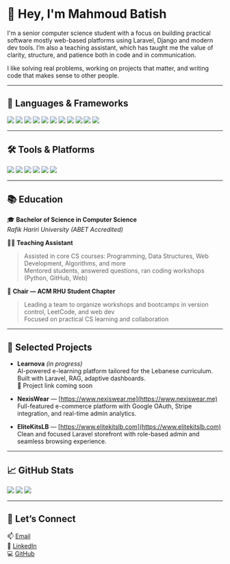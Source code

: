 # 👋 Hey, I'm Mahmoud Batish

I'm a senior computer science student with a focus on building practical software mostly web-based platforms using Laravel, Django and modern dev tools. I’m also a teaching assistant, which has taught me the value of clarity, structure, and patience both in code and in communication.

I like solving real problems, working on projects that matter, and writing code that makes sense to other people.

---

## 🔧 Languages & Frameworks

<p align="left">
  <img src="https://img.shields.io/badge/HTML5-E34F26?style=flat-square&logo=html5&logoColor=white" />
  <img src="https://img.shields.io/badge/TailwindCSS-06B6D4?style=flat-square&logo=tailwind-css&logoColor=white" />
  <img src="https://img.shields.io/badge/JavaScript-F7DF1E?style=flat-square&logo=javascript&logoColor=black" />
  <img src="https://img.shields.io/badge/PHP-777BB4?style=flat-square&logo=php&logoColor=white" />
  <img src="https://img.shields.io/badge/Laravel-FF2D20?style=flat-square&logo=laravel&logoColor=white" />
  <img src="https://img.shields.io/badge/Django-092E20?style=flat-square&logo=django&logoColor=white" />
  <img src="https://img.shields.io/badge/Python-3776AB?style=flat-square&logo=python&logoColor=white" />
  <img src="https://img.shields.io/badge/C++-00599C?style=flat-square&logo=c%2B%2B&logoColor=white" />
  <img src="https://img.shields.io/badge/C%23-239120?style=flat-square&logo=c-sharp&logoColor=white" />
  <img src="https://img.shields.io/badge/SQL-003B57?style=flat-square&logo=postgresql&logoColor=white" />
  <img src="https://img.shields.io/badge/jQuery-0769AD?style=flat-square&logo=jquery&logoColor=white" />
</p>

---

## 🛠️ Tools & Platforms

<p align="left">
  <img src="https://img.shields.io/badge/Git-F05032?style=flat-square&logo=git&logoColor=white" />
  <img src="https://img.shields.io/badge/GitHub-181717?style=flat-square&logo=github&logoColor=white" />
  <img src="https://img.shields.io/badge/Docker-2496ED?style=flat-square&logo=docker&logoColor=white" />
  <img src="https://img.shields.io/badge/Heroku-430098?style=flat-square&logo=heroku&logoColor=white" />
  <img src="https://img.shields.io/badge/AWS_S3-569A31?style=flat-square&logo=amazon-aws&logoColor=white" />
  <img src="https://img.shields.io/badge/DigitalOcean-0080FF?style=flat-square&logo=digitalocean&logoColor=white" />
</p>

---

## 📚 Education

🎓 **Bachelor of Science in Computer Science**  
_Rafik Hariri University (ABET Accredited)_  

👨‍🏫 **Teaching Assistant**  
> Assisted in core CS courses: Programming, Data Structures, Web Development, Algorithms, and more  
> Mentored students, answered questions, ran coding workshops (Python, GitHub, Web)

👥 **Chair — ACM RHU Student Chapter**  
> Leading a team to organize workshops and bootcamps in version control, LeetCode, and web dev  
> Focused on practical CS learning and collaboration

---

## 🚀 Selected Projects

- **Learnova** _(in progress)_  
  AI-powered e-learning platform tailored for the Lebanese curriculum. Built with Laravel, RAG, adaptive dashboards.  
  🔗 Project link coming soon

- **NexisWear** — [https://www.nexiswear.me](https://www.nexiswear.me)  
  Full-featured e-commerce platform with Google OAuth, Stripe integration, and real-time admin analytics.

- **EliteKitsLB** — [https://www.elitekitslb.com](https://www.elitekitslb.com)  
  Clean and focused Laravel storefront with role-based admin and seamless browsing experience.

---

## 📈 GitHub Stats

<div align="left">
  <img src="https://github-readme-stats.vercel.app/api?username=batish844&show_icons=true&theme=dark" />
  <img src="https://streak-stats.demolab.com?user=batish844&theme=dark" />
  <img src="https://github-readme-stats.vercel.app/api/top-langs/?username=batish844&layout=compact&theme=dark" />
</div>

---

## 🙌 Let’s Connect

📫 [Email](mailto:batish844@gmail.com)  
💼 [LinkedIn](https://www.linkedin.com/in/mahmoud-batish-109572200)  
💻 [GitHub](https://github.com/batish844)


<!---
batish844/batish844 is a ✨ special ✨ repository because its `README.md` (this file) appears on your GitHub profile.
You can click the Preview link to take a look at your changes.
--->
